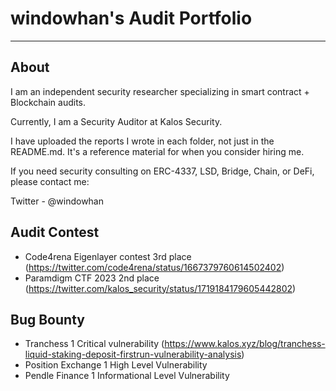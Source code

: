 # windowhan's Audit Portfolio
----

## About
I am an independent security researcher specializing in smart contract + Blockchain audits.

Currently, I am a Security Auditor at Kalos Security.

I have uploaded the reports I wrote in each folder, not just in the README.md. It's a reference material for when you consider hiring me.

If you need security consulting on ERC-4337, LSD, Bridge, Chain, or DeFi, please contact me:

Twitter - @windowhan


## Audit Contest
- Code4rena Eigenlayer contest 3rd place (https://twitter.com/code4rena/status/1667379760614502402)
- Paramdigm CTF 2023 2nd place (https://twitter.com/kalos_security/status/1719184179605442802)

## Bug Bounty
- Tranchess 1 Critical vulnerability (https://www.kalos.xyz/blog/tranchess-liquid-staking-deposit-firstrun-vulnerability-analysis)
- Position Exchange 1 High Level Vulnerability
- Pendle Finance 1 Informational Level Vulnerability